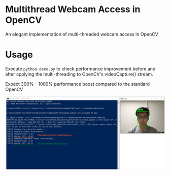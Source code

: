 # Multithread Webcam Access in OpenCV
An elegant implementation of multi-threaded webcam access in OpenCV

# Usage
Execute `python demo.py` to check performance improvement before and after applying the multi-threading to OpenCV's videoCapture() stream.      

Expect 300% - 1000% performance boost compared to the standard OpenCV

<img src='screenshot.png'>

